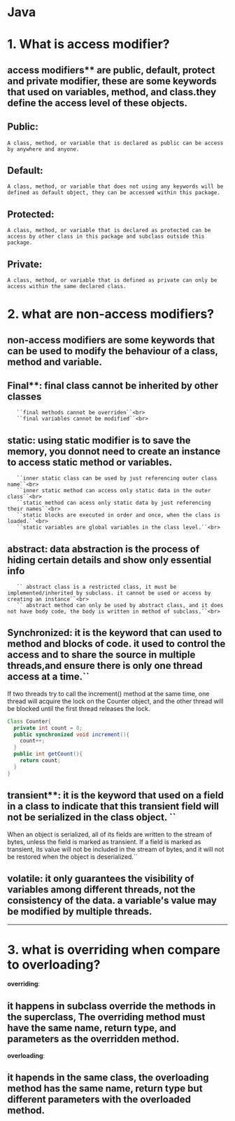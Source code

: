 # Java 

# 1. What is access modifier?
## access modifiers** are public, default, protect and private modifier, these are some keywords that used on variables, method, and class.they define the access level of these objects.

## Public:
``A class, method, or variable that is declared as public can be access by anywhere and anyone.``<br>

## Default: 
``A class, method, or variable that does not using any keywords will be defined as default object, they can be accessed within this package.``<br>

## Protected:
``A class, method, or variable that is declared as protected can be access by other class in this package and subclass outside this package.``<br>

## Private: 
``A class, method, or variable that is defined as private can only be access within the same declared class.``<br>

# 2. what are non-access modifiers?

## non-access modifiers are some keywords that can be used to modify the behaviour of a class, method and variable.<br>

## Final**: final class cannot be inherited by other classes <br>
       ``final methods cannot be overriden``<br>
       ``final variables cannot be modified``<br>
       
## static: using static modifier is to save the memory, you donnot need to create an instance to access static method or variables.<br>
       ``inner static class can be used by just referencing outer class name``<br>
       ``inner static method can access only static data in the outer class``<br>
       ``static method can acess only static data by just referencing their names``<br>
       ``static blocks are executed in order and once, when the class is loaded.``<br>
       ``static variables are global variables in the class level.``<br>
       
## abstract: data abstraction is the process of hiding certain details and show only essential info <br>
       `` abstract class is a restricted class, it must be implemented/inherited by subclass. it cannot be used or access by creating an instance``<br>
       `` abstract method can only be used by abstract class, and it does not have body code, the body is written in method of subclass.``<br>
       
## Synchronized: it is the keyword that can used to method and blocks of code. it used to control the access and to share the source in multiple threads,and ensure there is only one thread access at a time.``<br>
If two threads try to call the increment() method at the same time, one thread will acquire the lock on the Counter object, and the other thread will be blocked until the first thread releases the lock.
```java
Class Counter{
  private int count = 0;
  public synchronized void increment(){
    count++;
  }
  public int getCount(){
    return count;
  }
}
```

## transient**: it is the keyword that used on a field in a class to indicate that this transient field will not be serialized in the class object. ``<br>
 When an object is serialized, all of its fields are written to the stream of bytes, unless the field is marked as transient. If a field is marked as transient, its value will not be included in the stream of bytes, and it will not be restored when the object is deserialized.``

## volatile: it only guarantees the visibility of variables among different threads, not the consistency of the data. a variable's value may be modified by multiple threads.

----------------------------------------------------------------------------------------------------------------------------------------------------------
# 3.  what is overriding when compare to overloading?
**overriding**: 
## it happens in subclass override the methods in the superclass, The overriding method must have the same name, return type, and parameters as the overridden method.

**overloading**:
## it hapends in the same class, the overloading method has the same name, return type but different parameters with the overloaded method.

 
